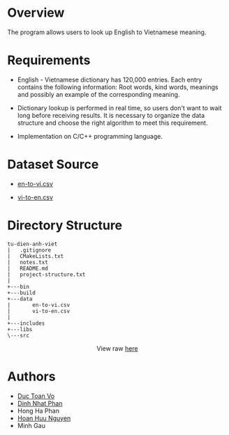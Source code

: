 # Overview

 The program allows users to look up English to Vietnamese meaning.

# Requirements

* English - Vietnamese dictionary has 120,000 entries. Each entry contains the following information: Root words, kind words, meanings and possibly an example of the corresponding meaning.

* Dictionary lookup is performed in real time, so users don't want to wait long before receiving results. It is necessary to organize the data structure and choose the right algorithm to meet this requirement.

* Implementation on C/C++ programming language.

# Dataset Source

* [en-to-vi.csv](https://www.kaggle.com/flightstar/english-vietnamese-dataset)

* [vi-to-en.csv](https://www.kaggle.com/flightstar/vietnamese-english-dataset)

# Directory Structure

```
tu-dien-anh-viet
|   .gitignore
|   CMakeLists.txt
|   notes.txt
|   README.md
|   project-structure.txt
|   
+---bin
+---build
+---data
|       en-to-vi.csv
|       vi-to-en.csv
|       
+---includes
+---libs
\---src
```

<p align = "center">View raw <a href = "https://raw.githubusercontent.com/ductoanvo/tu-dien-anh-viet/master/project-structure.txt">here</a></p>

# Authors
* [Duc Toan Vo](https://ductoan.dev) 
* [Dinh Nhat Phan](https://github.com/rupinphan12345)
* Hong Ha Phan
* [Hoan Huu Nguyen](https://github.com/nguyenhoanhuu)
* Minh Gau
